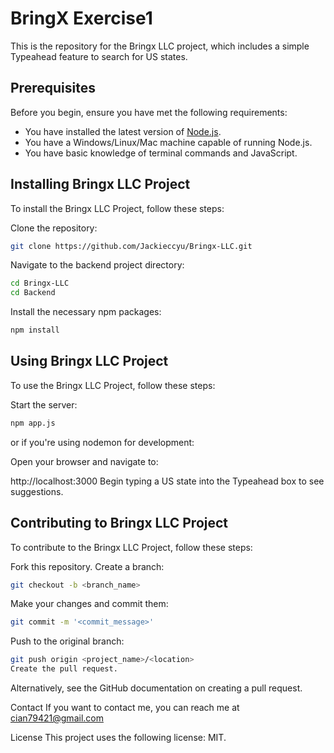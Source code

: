 # BringX Exercise1 

This is the repository for the Bringx LLC project, which includes a simple Typeahead feature to search for US states.

## Prerequisites

Before you begin, ensure you have met the following requirements:

- You have installed the latest version of [Node.js](https://nodejs.org/).
- You have a Windows/Linux/Mac machine capable of running Node.js.
- You have basic knowledge of terminal commands and JavaScript.

## Installing Bringx LLC Project

To install the Bringx LLC Project, follow these steps:

Clone the repository:
```bash
git clone https://github.com/Jackieccyu/Bringx-LLC.git
```
Navigate to the backend project directory:
```bash
cd Bringx-LLC
cd Backend
```
Install the necessary npm packages:
```bash
npm install
```

## Using Bringx LLC Project
To use the Bringx LLC Project, follow these steps:

Start the server:
```bash
npm app.js
```
or if you're using nodemon for development:



Open your browser and navigate to:


http://localhost:3000
Begin typing a US state into the Typeahead box to see suggestions.


## Contributing to Bringx LLC Project
To contribute to the Bringx LLC Project, follow these steps:

Fork this repository.
Create a branch: 
```bash
git checkout -b <branch_name>
```

Make your changes and commit them: 
```bash
git commit -m '<commit_message>'
```
Push to the original branch: 
```bash
git push origin <project_name>/<location>
Create the pull request.
```
Alternatively, see the GitHub documentation on creating a pull request.

Contact
If you want to contact me, you can reach me at cian79421@gmail.com

License
This project uses the following license: MIT.
